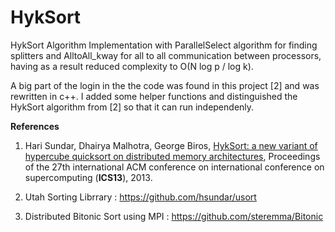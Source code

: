 # HykSort

HykSort Algorithm Implementation with ParallelSelect algorithm for finding splitters and AlltoAll_kway for all to all communication between processors, having as a result reduced complexity to O(N log p / log k).

A big part of the login in the the code was found in this project [2] and was rewritten in c++.
I added some helper functions and distinguished the HykSort algorithm from [2] so that it can run independenly.

**References**

1. Hari Sundar, Dhairya Malhotra, George Biros, [HykSort: a new variant of hypercube quicksort on distributed memory architectures](http://dx.doi.org/10.1145/2464996.2465442), Proceedings of the 27th international ACM conference on international conference on supercomputing (**ICS13**), 2013. 

2. Utah Sorting Librrary : https://github.com/hsundar/usort

3. Distributed Bitonic Sort using MPI : https://github.com/steremma/Bitonic
